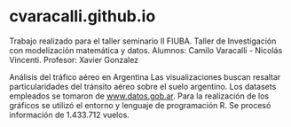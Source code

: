 # cvaracalli.github.io

Trabajo realizado para el taller seminario II FIUBA.
Taller de Investigación con modelización matemática y datos.
Alumnos: Camilo Varacalli - Nicolás Vincenti.
Profesor: Xavier Gonzalez

Análisis del tráfico aéreo en Argentina
Las visualizaciones buscan resaltar particularidades del tránsito aéreo sobre el suelo argentino.
Los datasets empleados se tomaron de www.datos.gob.ar.
Para la realización de los gráficos se utilizó el entorno y lenguaje de programación R.
Se procesó información de 1.433.712 vuelos.
